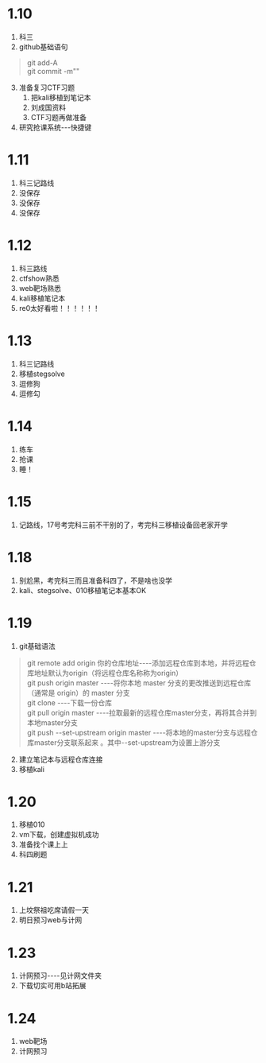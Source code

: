 # 1.10
1. 科三  
2. github基础语句  
 > git add-A  
 > git commit -m""  
   
3. 准备复习CTF习题
    1. 把kali移植到笔记本
    2. 刘成国资料
    3. CTF习题再做准备
4. 研究抢课系统---快捷键  


# 1.11
1. 科三记路线
2. 没保存
3. 没保存
4. 没保存

# 1.12
1. 科三路线
2. ctfshow熟悉
3. web靶场熟悉
4. kali移植笔记本
5. re0太好看啦！！！！！！  

# 1.13
1. 科三记路线
2. 移植stegsolve
3. 逗修狗
4. 逗修勾

# 1.14
1. 练车
2. 抢课
3. 睡！

# 1.15
1. 记路线，17号考完科三前不干别的了，考完科三移植设备回老家开学  

# 1.18
1. 别尬黑，考完科三而且准备科四了，不是啥也没学
2. kali、stegsolve、010移植笔记本基本OK  
   
# 1.19
1. git基础语法
> git remote add origin 你的仓库地址----添加远程仓库到本地，并将远程仓库地址默认为origin（将远程仓库名称称为origin）  
> git push origin master ----将你本地 master 分支的更改推送到远程仓库（通常是 origin）的 master 分支  
> git clone ----下载一份仓库  
> git pull origin master ----拉取最新的远程仓库master分支，再将其合并到本地master分支  
> git push --set-upstream origin master ----将本地的master分支与远程仓库master分支联系起来 。其中--set-upstream为设置上游分支
2. 建立笔记本与远程仓库连接
2. 移植kali  

# 1.20
1. 移植010  
2. vm下载，创建虚拟机成功
3. 准备找个课上上
4. 科四刷题  

# 1.21
1. 上坟祭祖吃席请假一天
2. 明日预习web与计网

# 1.23
1. 计网预习----见计网文件夹
2. 下载切实可用b站拓展  

# 1.24  
1. web靶场  
2. 计网预习